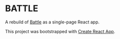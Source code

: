 # BATTLE

A rebuild of [Battle](https://github.com/i-hardy/battle) as a single-page React app.

This project was bootstrapped with [Create React App](https://github.com/facebookincubator/create-react-app).
